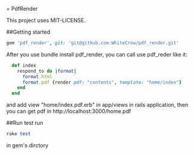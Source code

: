 = PdfRender

This project uses MIT-LICENSE.

##Getting started

```ruby
gem 'pdf_render', git: 'git@github.com:WhiteCrow/pdf_render.git'
```

After you use bundle install pdf_render, you can call use pdf_reder like it:

```ruby
  def index
    respond_to do |format|
      format.html
      format.pdf {render pdf: "contents", template: "home/index"}
    end
  end
```
and add view "home/index.pdf.erb" in app/views in rails application,
then you can get pdf in http://localhost:3000/home.pdf

##Run test
run
```ruby
rake test
```
in gem's dirctory
